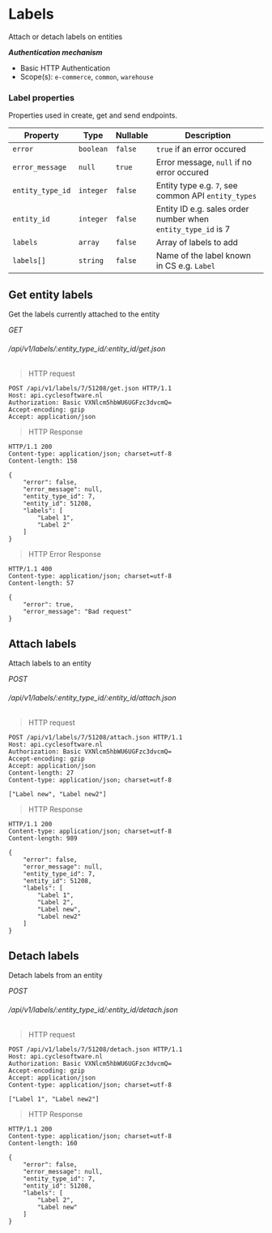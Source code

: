 # Labels #

Attach or detach labels on entities

***Authentication mechanism***

- Basic HTTP Authentication
- Scope(s): `e-commerce`, `common`, `warehouse`

### Label properties

Properties used in create, get and send endpoints.

| Property         | Type      | Nullable | Description                                                  |
|------------------|-----------|----------|--------------------------------------------------------------|
| `error`          | `boolean` | `false`  | `true` if an error occured                                   |
| `error_message`  | `null`    | `true`   | Error message, `null` if no error occured                    |
| `entity_type_id` | `integer` | `false`  | Entity type e.g. `7`, see common API `entity_types`          |
| `entity_id`      | `integer` | `false`  | Entity ID e.g. sales order number when `entity_type_id` is 7 |
| `labels`         | `array`   | `false`  | Array of labels to add                                       |
| `labels[]`       | `string`  | `false`  | Name of the label known in CS e.g. `Label `                  |

## Get entity labels

Get the labels currently attached to the entity

<div class="api-endpoint">
	<div class="endpoint-data">
		<i class="label label-post">GET</i>
		<h6>/api/v1/labels/:entity_type_id/:entity_id/get.json</h6>
	</div>
</div>

> HTTP request

```http
POST /api/v1/labels/7/51208/get.json HTTP/1.1
Host: api.cyclesoftware.nl
Authorization: Basic VXNlcm5hbWU6UGFzc3dvcmQ=
Accept-encoding: gzip
Accept: application/json
```

> HTTP Response

```http
HTTP/1.1 200 
Content-type: application/json; charset=utf-8
Content-length: 158

{
    "error": false,
    "error_message": null,
    "entity_type_id": 7,
    "entity_id": 51208,
    "labels": [
        "Label 1",
        "Label 2"
    ]
}
```

> HTTP Error Response

```http
HTTP/1.1 400 
Content-type: application/json; charset=utf-8
Content-length: 57

{
    "error": true,
    "error_message": "Bad request"
}
```

## Attach labels

Attach labels to an entity

<div class="api-endpoint">
<div class="endpoint-data">
		<i class="label label-post">POST</i>
		<h6>/api/v1/labels/:entity_type_id/:entity_id/attach.json</h6>
	</div>
</div>

> HTTP request

```http
POST /api/v1/labels/7/51208/attach.json HTTP/1.1
Host: api.cyclesoftware.nl
Authorization: Basic VXNlcm5hbWU6UGFzc3dvcmQ=
Accept-encoding: gzip
Accept: application/json
Content-length: 27 
Content-type: application/json; charset=utf-8

["Label new", "Label new2"]
```

> HTTP Response

```http
HTTP/1.1 200 
Content-type: application/json; charset=utf-8
Content-length: 989

{
    "error": false,
    "error_message": null,
    "entity_type_id": 7,
    "entity_id": 51208,
    "labels": [
        "Label 1",
        "Label 2",
        "Label new",
        "Label new2"
    ]
}
```

## Detach labels

Detach labels from an entity

<div class="api-endpoint">
<div class="endpoint-data">
		<i class="label label-post">POST</i>
		<h6>/api/v1/labels/:entity_type_id/:entity_id/detach.json</h6>
	</div>
</div>

> HTTP request

```http
POST /api/v1/labels/7/51208/detach.json HTTP/1.1
Host: api.cyclesoftware.nl
Authorization: Basic VXNlcm5hbWU6UGFzc3dvcmQ=
Accept-encoding: gzip
Accept: application/json
Content-type: application/json; charset=utf-8

["Label 1", "Label new2"]
```

> HTTP Response

```http
HTTP/1.1 200 
Content-type: application/json; charset=utf-8
Content-length: 160

{
    "error": false,
    "error_message": null,
    "entity_type_id": 7,
    "entity_id": 51208,
    "labels": [
        "Label 2",
        "Label new"
    ]
}
```

